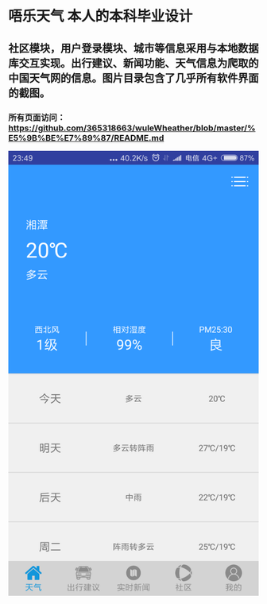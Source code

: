 唔乐天气   本人的本科毕业设计
====
社区模块，用户登录模块、城市等信息采用与本地数据库交互实现。出行建议、新闻功能、天气信息为爬取的中国天气网的信息。图片目录包含了几乎所有软件界面的截图。
-----
### 所有页面访问：https://github.com/365318663/wuleWheather/blob/master/%E5%9B%BE%E7%89%87/README.md


![主图](https://github.com/365318663/WuleWheather/blob/master/%E5%9B%BE%E7%89%87/Screenshot_2018-06-02-23-49-07-578_com.litao.ttweather.png)
